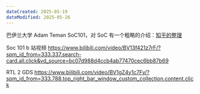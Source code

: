 ```yaml
---
dateCreated: 2025-05-19
dateModified: 2025-05-26
---
```


巴伊兰大学 Adam Teman SoC101，对 SoC 有一个粗略的介绍：<a href="https://zhuanlan.zhihu.com/c_1746233246805774337">知乎的整理</a>

Soc 101 b 站视频 https://www.bilibili.com/video/BV13f421z7rF/?spm_id_from=333.337.search-card.all.click&vd_source=bc07d988d4ccb4ab77470cec6bb87b69

RTL 2 GDS https://www.bilibili.com/video/BV1gZ4y1c7Fy/?spm_id_from=333.788.top_right_bar_window_custom_collection.content.click
